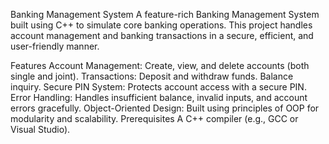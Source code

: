 Banking Management System
A feature-rich Banking Management System built using C++ to simulate core banking operations. This project handles account management and banking transactions in a secure, efficient, and user-friendly manner.

Features
Account Management: Create, view, and delete accounts (both single and joint).
Transactions:
Deposit and withdraw funds.
Balance inquiry.
Secure PIN System: Protects account access with a secure PIN.
Error Handling: Handles insufficient balance, invalid inputs, and account errors gracefully.
Object-Oriented Design: Built using principles of OOP for modularity and scalability.
Prerequisites
A C++ compiler (e.g., GCC or Visual Studio).
